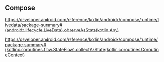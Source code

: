  
## Compose


https://developer.android.com/reference/kotlin/androidx/compose/runtime/livedata/package-summary#(androidx.lifecycle.LiveData).observeAsState(kotlin.Any)

https://developer.android.com/reference/kotlin/androidx/compose/runtime/package-summary#(kotlinx.coroutines.flow.StateFlow).collectAsState(kotlin.coroutines.CoroutineContext)

<!--stackedit_data:
eyJoaXN0b3J5IjpbLTE0MDA0NTA1MzFdfQ==
-->